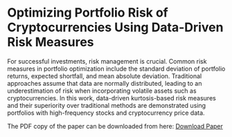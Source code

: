 # Optimizing Portfolio Risk of Cryptocurrencies Using Data-Driven Risk Measures

For successful investments, risk management is crucial. Common risk measures in portfolio optimization include the standard deviation of portfolio returns, expected shortfall, and mean absolute deviation. 
Traditional approaches assume that data are normally distributed, leading to an underestimation of risk when incorporating volatile assets such as cryptocurrencies.
In this work, data-driven kurtosis-based risk measures and their superiority over traditional methods are demonstrated using portfolios with high-frequency stocks and cryptocurrency price data.

The PDF copy of the paper can be downloaded from here: [Download Paper](https://www.mdpi.com/1911-8074/15/10/427)
